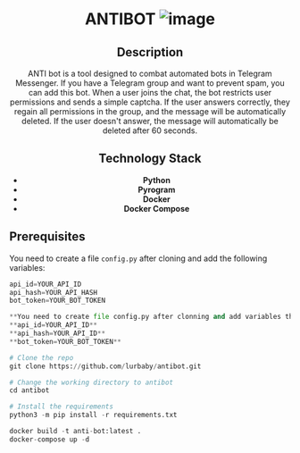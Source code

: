 <div align="center">

# ANTIBOT ![image](https://github.com/lurbaby/antibot/assets/120603922/c74a92fe-489d-477e-8933-acf1517c47f8)

## Description

ANTI bot is a tool designed to combat automated bots in Telegram Messenger. If you have a Telegram group and want to prevent spam, you can add this bot. When a user joins the chat, the bot restricts user permissions and sends a simple captcha. If the user answers correctly, they regain all permissions in the group, and the message will be automatically deleted. If the user doesn't answer, the message will automatically be deleted after 60 seconds.

## Technology Stack

- **Python**
- **Pyrogram**
- **Docker**
- **Docker Compose**

</div>

## Prerequisites

You need to create a file `config.py` after cloning and add the following variables:

```python
api_id=YOUR_API_ID
api_hash=YOUR_API_HASH
bot_token=YOUR_BOT_TOKEN

**You need to create file config.py after clonning and add variables this variables**
**api_id=YOUR_API_ID**
**api_hash=YOUR_API_ID**
**bot_token=YOUR_BOT_TOKEN**

# Clone the repo
git clone https://github.com/lurbaby/antibot.git

# Change the working directory to antibot
cd antibot

# Install the requirements
python3 -m pip install -r requirements.txt

docker build -t anti-bot:latest .
docker-compose up -d
```

